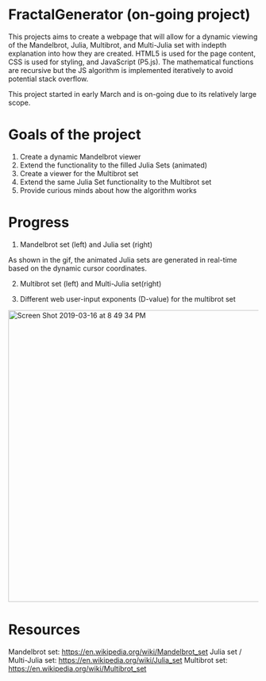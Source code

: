 # FractalGenerator (on-going project)
This projects aims to create a webpage that will allow for a dynamic viewing of the Mandelbrot, Julia, Multibrot, and Multi-Julia set with indepth explanation into how they are created. HTML5 is used for the page content, CSS is used for styling, and JavaScript (P5.js). The mathematical functions are recursive but the JS algorithm is implemented iteratively to avoid potential stack overflow. 

This project started in early March and is on-going due to its relatively large scope.

# Goals of the project
1. Create a dynamic Mandelbrot viewer
2. Extend the functionality to the filled Julia Sets (animated)
3. Create a viewer for the Multibrot set
4. Extend the same Julia Set functionality to the Multibrot set
5. Provide curious minds about how the algorithm works

# Progress

1. Mandelbrot set (left) and Julia set (right)



As shown in the gif, the animated Julia sets are generated in real-time based on the dynamic cursor coordinates.

2. Multibrot set (left) and Multi-Julia set(right)

3. Different web user-input exponents (D-value) for the multibrot set
<img width="588" alt="Screen Shot 2019-03-16 at 8 49 34 PM" src="https://user-images.githubusercontent.com/43103206/54483670-8abed080-482d-11e9-91ba-60ca159b2fed.png">

# Resources

Mandelbrot set: https://en.wikipedia.org/wiki/Mandelbrot_set
Julia set / Multi-Julia set: https://en.wikipedia.org/wiki/Julia_set
Multibrot set: https://en.wikipedia.org/wiki/Multibrot_set
